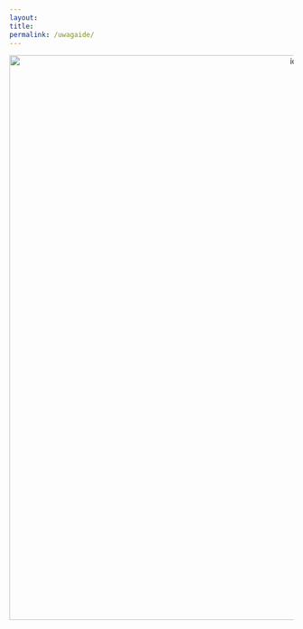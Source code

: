 ```yaml
---
layout:
title:
permalink: /uwagaide/
---
```


<div style="text-align:center"><img src="{{ site.baseurl }}/images/lara_1.gif" alt="ide" style="width: 1000px;" /></div>
